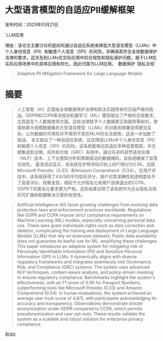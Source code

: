# 大型语言模型的自适应PII缓解框架

发布时间：2025年01月21日

`LLM应用

理由：该论文主要讨论的是如何通过自适应系统来降低大型语言模型（LLMs）中个人身份信息（PII）和敏感个人信息（SPI）的风险，并确保其符合全球数据保护法律的要求。这涉及到LLMs在实际应用中的合规性和隐私保护问题，属于LLM在实际应用场景中的具体应用和优化，因此归类为LLM应用。` `数据保护` `隐私合规`

> Adaptive PII Mitigation Framework for Large Language Models

# 摘要

> 人工智能（AI）正面临全球数据保护法律和执法实践带来的日益严峻的挑战。GDPR和CCPA等法规对机器学习（ML）模型提出了严格的合规要求，尤其是在个人数据使用方面。这些法律赋予个人数据更正和删除等权利，使得依赖大规模数据集的大型语言模型（LLMs）的训练和部署变得更加复杂。公共数据的可用性并不等同于其在ML中的合法使用，这进一步加剧了挑战。
    本文提出了一种自适应系统，旨在降低LLMs中个人身份信息（PII）和敏感个人信息（SPI）的风险。该系统能够动态适应多种监管框架，并无缝集成到治理、风险和合规（GRC）系统中。通过先进的自然语言处理（NLP）技术、上下文感知分析和策略驱动的数据掩码，该系统确保了监管合规性。
    基准测试显示，该系统在护照号码识别上的F1得分为0.95，远超Microsoft Presidio（0.33）和Amazon Comprehend（0.54）。在用户评估中，该系统获得了4.6/5的平均信任评分，用户对其准确性和透明度给予了高度评价。观察发现，相较于允许假名化和用户选择退出的CCPA，GDPR下的匿名化要求更为严格。这些结果证明了该系统作为企业隐私合规的可扩展和稳健解决方案的有效性。

> Artificial Intelligence (AI) faces growing challenges from evolving data protection laws and enforcement practices worldwide. Regulations like GDPR and CCPA impose strict compliance requirements on Machine Learning (ML) models, especially concerning personal data use. These laws grant individuals rights such as data correction and deletion, complicating the training and deployment of Large Language Models (LLMs) that rely on extensive datasets. Public data availability does not guarantee its lawful use for ML, amplifying these challenges.
  This paper introduces an adaptive system for mitigating risk of Personally Identifiable Information (PII) and Sensitive Personal Information (SPI) in LLMs. It dynamically aligns with diverse regulatory frameworks and integrates seamlessly into Governance, Risk, and Compliance (GRC) systems. The system uses advanced NLP techniques, context-aware analysis, and policy-driven masking to ensure regulatory compliance.
  Benchmarks highlight the system's effectiveness, with an F1 score of 0.95 for Passport Numbers, outperforming tools like Microsoft Presidio (0.33) and Amazon Comprehend (0.54). In human evaluations, the system achieved an average user trust score of 4.6/5, with participants acknowledging its accuracy and transparency. Observations demonstrate stricter anonymization under GDPR compared to CCPA, which permits pseudonymization and user opt-outs. These results validate the system as a scalable and robust solution for enterprise privacy compliance.

[Arxiv](https://arxiv.org/abs/2501.12465)
